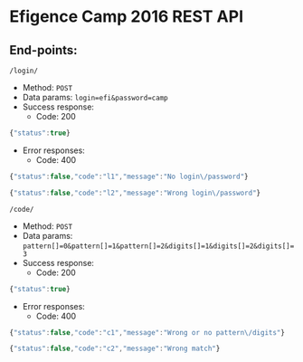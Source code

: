 # Efigence Camp 2016 REST API

## End-points:

`/login/`

* Method: `POST`
* Data params: `login=efi&password=camp`
* Success response:
  * Code: 200

```javascript
{"status":true}
```
* Error responses:
  * Code: 400
```javascript
{"status":false,"code":"l1","message":"No login\/password"}
```
```javascript
{"status":false,"code":"l2","message":"Wrong login\/password"}
```

`/code/`
* Method: `POST`
* Data params: `pattern[]=0&pattern[]=1&pattern[]=2&digits[]=1&digits[]=2&digits[]=3`
* Success response:
  * Code: 200

```javascript
{"status":true}
```
* Error responses:
  * Code: 400
```javascript
{"status":false,"code":"c1","message":"Wrong or no pattern\/digits"}
```
```javascript
{"status":false,"code":"c2","message":"Wrong match"}
```
